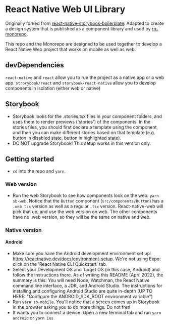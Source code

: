 # React Native Web UI Library

Originally forked from [react-native-storybook-boilerplate](https://github.com/ugglr/react-native-storybook-boilerplate). Adapted to create a design system that is published as a component library and used by [rn-monorepo](https://github.com/gezquinndesign/rn-monorepo).

This repo and the Monorepo are designed to be used together to develop a React Native Web project that works on mobile as well as web.

## devDependencies

`react-native` and `react` allow you to run the project as a native app or a web app.
`strorybook/react` and `storybook/react-native` allow you to develop components in isolation (either web or native)

## Storybook

- Storybook looks for the .stories.tsx files in your component folders, and uses them to render previews ('stories') of the components. In the stories files, you should first declare a template using the component, and then you can make different stories based on that template (e.g. button in disabled state, button in highlighted state).
- DO NOT upgrade Storybook! This setup works in this version only.

## Getting started

- `cd` into the repo and `yarn`.

### Web version

- Run the web Storybook to see how components look on the web: `yarn sb-web`. Notice that the `Button` component (`src/components/Button`) has a `.web.tsx` version as well as a regular `.tsx` version. React-native-web will pick that up, and use the web version on web. The other components have no .web version, so they will be the same on native and web.

### Native version

#### Android

- Make sure you have the Android development environment set up: https://reactnative.dev/docs/environment-setup. We're not using Expo: click on the 'React Native CLI Quickstart' tab.
- Select your Development OS and Target OS (in this case, Android) and follow the instructions there. As of writing this README (April 2022), the summary is this: You will need Node, Watchman, the React Native command line interface, a JDK, and Android Studio. The instructions for installing and configuring Android Studio are quite in-depth (UP TO HERE: "Configure the ANDROID_SDK_ROOT environment variable")
- Run `yarn sb-mobile`. You'll notice that a screen comes up in Storybook in the browser asking you to do more things. Do not fret!
- It wants you to connect a device. Open a new terminal tab and run `yarn android` or `yarn ios`
